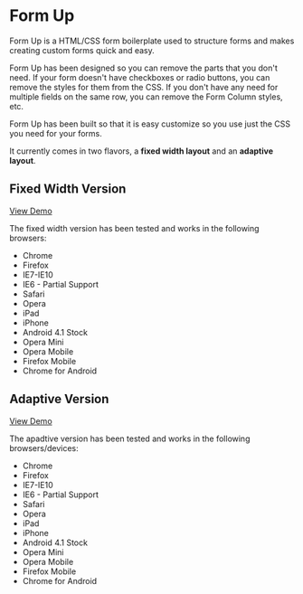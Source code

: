 Form Up
=======

Form Up is a HTML/CSS form boilerplate used to structure forms and makes creating custom forms quick and easy.

Form Up has been designed so you can remove the parts that you don't need.
If your form doesn't have checkboxes or radio buttons, you can remove the styles for them from the CSS.
If you don't have any need for multiple fields on the same row, you can remove the Form Column styles, etc. 

Form Up has been built so that it is easy customize so you use just the CSS you need for your forms.

It currently comes in two flavors, a **fixed width layout** and an **adaptive layout**.

## Fixed Width Version
[View Demo](http://www.brettjankord.com/projects/form-up/fixed-width-version/)

The fixed width version has been tested and works in the following browsers:
* Chrome
* Firefox
* IE7-IE10
* IE6 - Partial Support
* Safari
* Opera
* iPad
* iPhone
* Android 4.1 Stock
* Opera Mini
* Opera Mobile
* Firefox Mobile
* Chrome for Android


## Adaptive Version
[View Demo](http://brettjankord.com/projects/form-up/adaptive-version/)

The apadtive version has been tested and works in the following browsers/devices:
* Chrome
* Firefox
* IE7-IE10
* IE6 - Partial Support
* Safari
* Opera
* iPad
* iPhone
* Android 4.1 Stock
* Opera Mini
* Opera Mobile
* Firefox Mobile
* Chrome for Android